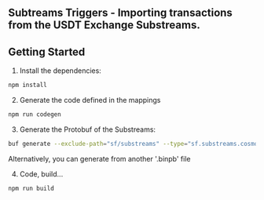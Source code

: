 ## Subtreams Triggers - Importing transactions from the USDT Exchange Substreams.

## Getting Started

1. Install the dependencies:

```bash
npm install
```

2. Generate the code defined in the mappings

```bash
npm run codegen
```

3. Generate the Protobuf of the Substreams:

```bash
buf generate --exclude-path="sf/substreams" --type="sf.substreams.cosmos.v1.USDTExchangeList" injective-usdt-volume-v0.1.0.spkg#format=bin
```

Alternatively, you can generate from another '.binpb' file

4. Code, build...

```bash
npm run build
```
